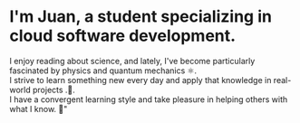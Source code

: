 # I'm Juan, a student specializing in cloud software development.
I enjoy reading about science, and lately, I've become particularly fascinated by physics and quantum mechanics ⚛️.<br/>
I strive to learn something new every day and apply that knowledge in real-world projects .🚀.<br/>
I have a convergent learning style and take pleasure in helping others with what I know. 🧠"<br/>
